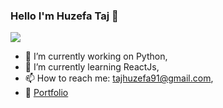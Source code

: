 ### Hello I'm Huzefa Taj 👋


<img src='https://github-readme-stats.vercel.app/api?username=huzefaTaj&&show_icons=true&title_color=ffffff&icon_color=bb2acf&text_color=daf7dc&bg_color=151515'>


- 🔭 I’m currently working on Python,
- 🌱 I’m currently learning ReactJs,
- 📫 How to reach me: tajhuzefa91@gmail.com,
- 💬 [Portfolio](https://huzefatajportfolio.herokuapp.com/)
<!--
**huzefaTaj/huzefaTaj** is a ✨ _special_ ✨ repository because its `README.md` (this file) appears on your GitHub profile.

Here are some ideas to get you started:
- 👯 I’m looking to collaborate on ...
- 🤔 I’m looking for help with ...
- 💬 Ask me about ...
- 📫 How to reach me: ...
- 😄 Pronouns: ...
- ⚡ Fun fact: ...
-->
